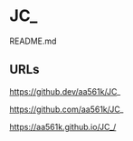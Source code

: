 # JC_

README.md

## URLs

https://github.dev/aa561k/JC_

https://github.com/aa561k/JC_

https://aa561k.github.io/JC_/
